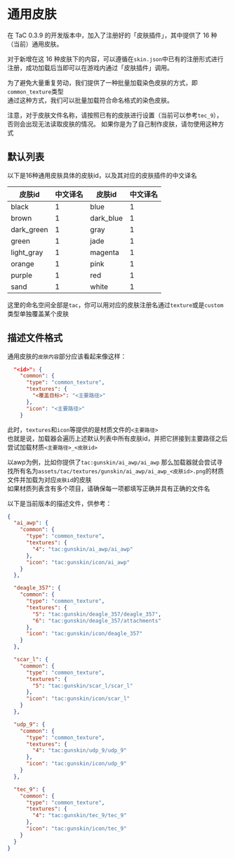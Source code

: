 <style>
  table:{
    margin-left: 0.1%
  }
</style>
# 通用皮肤
在 TaC 0.3.9 的开发版本中，加入了注册好的「皮肤插件」，其中提供了 16 种（当前）通用皮肤。

对于新增在这 16 种皮肤下的内容，可以遵循在`skin.json`中已有的注册形式进行注册，成功加载后当即可以在游戏内通过「皮肤插件」调用。

为了避免大量重复劳动，我们提供了一种批量加载染色皮肤的方式，即`common_texture`类型  
通过这种方式，我们可以批量加载符合命名格式的染色皮肤。

注意，对于皮肤文件名称，请按照已有的皮肤进行设置（当前可以参考`tec_9`），否则会出现无法读取皮肤的情况。
如果你是为了自己制作皮肤，请勿使用这种方式    
## 默认列表
以下是16种通用皮肤具体的皮肤id，以及其对应的皮肤插件的中文译名  

|皮肤id     |中文译名|皮肤id    |中文译名|  
|-----------|-------|----------|--------|  
|black      |1      |blue      |1       |  
|brown      |1      |dark_blue |1       |  
|dark_green |1      |gray      |1       |  
|green      |1      |jade      |1       |  
|light_gray |1      |magenta   |1       |  
|orange     |1      |pink      |1       |  
|purple     |1      |red       |1       |  
|sand       |1      |white     |1       |  

这里的命名空间全部是`tac`，你可以用对应的皮肤注册名通过`texture`或是`custom`类型单独覆盖某个皮肤
## 描述文件格式
通用皮肤的`皮肤内容`部分应该看起来像这样：
```json
  "<id>": {
    "common": {
      "type": "common_texture",
      "textures": {
        "<覆盖目标>": "<主要路径>"
      },
      "icon": "<主要路径>"
    }
```
此时，`textures`和`icon`等提供的是材质文件的`<主要路径>`  
也就是说，加载器会遍历上述默认列表中所有皮肤id，并把它拼接到主要路径之后尝试加载材质`<主要路径>_<皮肤id>`  

以awp为例，比如你提供了`tac:gunskin/ai_awp/ai_awp`
那么加载器就会尝试寻找所有名为`assets/tac/textures/gunskin/ai_awp/ai_awp_<皮肤id>.png`的材质文件并加载为对应`皮肤id`的皮肤  
如果材质列表含有多个项目，请确保每一项都填写正确并具有正确的文件名

以下是当前版本的描述文件，供参考：
```json
{
  "ai_awp": {
    "common": {
      "type": "common_texture",
      "textures": {
        "4": "tac:gunskin/ai_awp/ai_awp"
      },
      "icon": "tac:gunskin/icon/ai_awp"
    }
  },

  "deagle_357": {
    "common": {
      "type": "common_texture",
      "textures": {
        "5": "tac:gunskin/deagle_357/deagle_357",
        "6": "tac:gunskin/deagle_357/attachments"
      },
      "icon": "tac:gunskin/icon/deagle_357"
    }
  },

  "scar_l": {
    "common": {
      "type": "common_texture",
      "textures": {
        "5": "tac:gunskin/scar_l/scar_l"
      },
      "icon": "tac:gunskin/icon/scar_l"
    }
  },

  "udp_9": {
    "common": {
      "type": "common_texture",
      "textures": {
        "4": "tac:gunskin/udp_9/udp_9"
      },
      "icon": "tac:gunskin/icon/udp_9"
    }
  },

  "tec_9": {
    "common": {
      "type": "common_texture",
      "textures": {
        "4": "tac:gunskin/tec_9/tec_9"
      },
      "icon": "tac:gunskin/icon/tec_9"
    }
  }
}
```